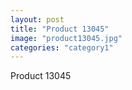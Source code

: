 ```yaml
---
layout: post
title: "Product 13045"
image: "product13045.jpg"
categories: "category1"
---
```

Product 13045
